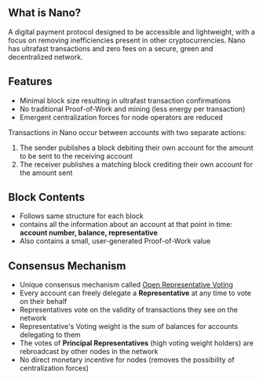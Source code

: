 ## What is Nano?
A digital payment protocol designed to be accessible and lightweight, with a focus on removing inefficiencies present in other cryptocurrencies.
Nano has ultrafast transactions and zero fees on a secure, green and decentralized network.

## Features
- Minimal block size resulting in ultrafast transaction confirmations
- No traditional Proof-of-Work and mining (less energy per transaction)
- Emergent centralization forces for node operators are reduced 

Transactions in Nano occur between accounts with two separate actions:

1. The sender publishes a block debiting their own account for the amount to be sent to the receiving account
2. The receiver publishes a matching block crediting their own account for the amount sent

## Block Contents
- Follows same structure for each block
- contains all the information about an account at that point in time: **account number, balance, representative**
- Also contains a small, user-generated Proof-of-Work value

## Consensus Mechanism
- Unique consensus mechanism called [Open Representative Voting](https://docs.nano.org/glossary/#open-representative-voting-orv)
- Every account can freely delegate a **Representative** at any time to vote on their behalf
- Representatives vote on the validity of transactions they see on the network
- Representative's Voting weight is the sum of balances for accounts delegating to them
- The votes of **Principal Representatives** (high voting weight holders) are rebroadcast by other nodes in the network
- No direct monetary incentive for nodes (removes the possibility of centralization forces)



